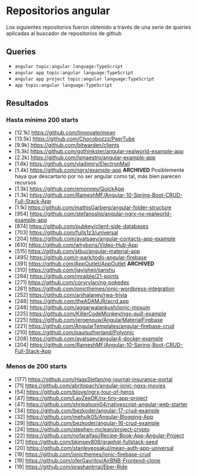 # Repositorios angular
Los siguientes repositorios fueron obtenido a través de una serie de queries aplicadas al buscador de repositorios de github
## Queries
- `angular topic:angular language:TypeScript`
- `angular app topic:angular language:TypeScript`
- `angular app project topic:angular language:TypeScript`
- `app topic:angular language:TypeScript`
## Resultados
### Hasta mínimo 200 starts
- \[12.1k] https://github.com/linnovate/mean
- \[13.5k] https://github.com/Chocobozzz/PeerTube
- \[9.9k] https://github.com/bitwarden/clients
- \[5.3k] https://github.com/gothinkster/angular-realworld-example-app
- \[2.2k] https://github.com/Ismaestro/angular-example-app
- \[1.6k] https://github.com/vladimiry/ElectronMail
- \[1.4k] https://github.com/ngrx/example-app **ARCHIVED** Posiblemente haya que descartarlo por no ser angular como tal, más bien parecen recursos
- \[1.3k] https://github.com/emonney/QuickApp
- \[1.3k] https://github.com/RameshMF/Angular-10-Spring-Boot-CRUD-Full-Stack-App
- \[1.1k] https://github.com/mathisGarberg/angular-folder-structure
- \[954] https://github.com/stefanoslig/angular-ngrx-nx-realworld-example-app
- \[874] https://github.com/pubkey/client-side-databases
- \[703] https://github.com/fulls1z3/universal
- \[204] https://github.com/avatsaev/angular-contacts-app-example
- \[610] https://github.com/whyboris/Video-Hub-App
- \[515] https://github.com/stbui/angular-material-app
- \[495] https://github.com/r-park/todo-angular-firebase
- \[391] https://github.com/AppOutlet/AppOutlet **ARCHIVED**
- \[310] https://github.com/jiayisheji/jianshu
- \[294] https://github.com/mraible/21-points
- \[271] https://github.com/coryrylan/ng-pokedex
- \[261] https://github.com/ionicthemes/ionic-wordpress-integration
- \[252] https://github.com/anihalaney/rwa-trivia
- \[248] https://github.com/theADAMJR/acrd.app
- \[248] https://github.com/aggarwalankush/ionic-mosum
- \[225] https://github.com/KillerCodeMonkey/ngx-quill-example
- \[225] https://github.com/jeroenouw/AngularMaterialFirebase
- \[221] https://github.com/AngularTemplates/angular-firebase-crud
- \[210] https://github.com/paulsutherland/Polyonic
- \[208] https://github.com/avatsaev/angular4-docker-example
- \[204] https://github.com/RameshMF/Angular-10-Spring-Boot-CRUD-Full-Stack-App
### Menos de 200 starts
- \[177] https://github.com/HaasStefan/ng-journal-insurance-portal
- \[71] https://github.com/abritopach/angular-ionic-ngxs-movies
- \[54] https://github.com/blove/ngrx-tour-of-heros
- \[47] https://github.com/LayZeeDK/nx-tiny-app-project
- \[47] https://github.com/shripalsoni04/nativescript-angular-web-starter
- \[34] https://github.com/bezkoder/angular-17-crud-example
- \[32] https://github.com/mehulk05/Angular-Blogging-App
- \[29] https://github.com/bezkoder/angular-16-crud-example
- \[24] https://github.com/stephen-mclean/project-crypto
- \[22] https://github.com/nofaralfasi/Recipe-Book-App-Angular-Project
- \[21] https://github.com/bkinsey808/graphql-fullstack-seed
- \[20] https://github.com/stanleyeosakul/mean-auth-app-universal
- \[19] https://github.com/ionicthemes/ionic-firebase-crud
- \[19] https://github.com/oferGavrilov/AirBNB-Frontend-clone
- \[19] https://github.com/prashantrrai/Eber-Ride